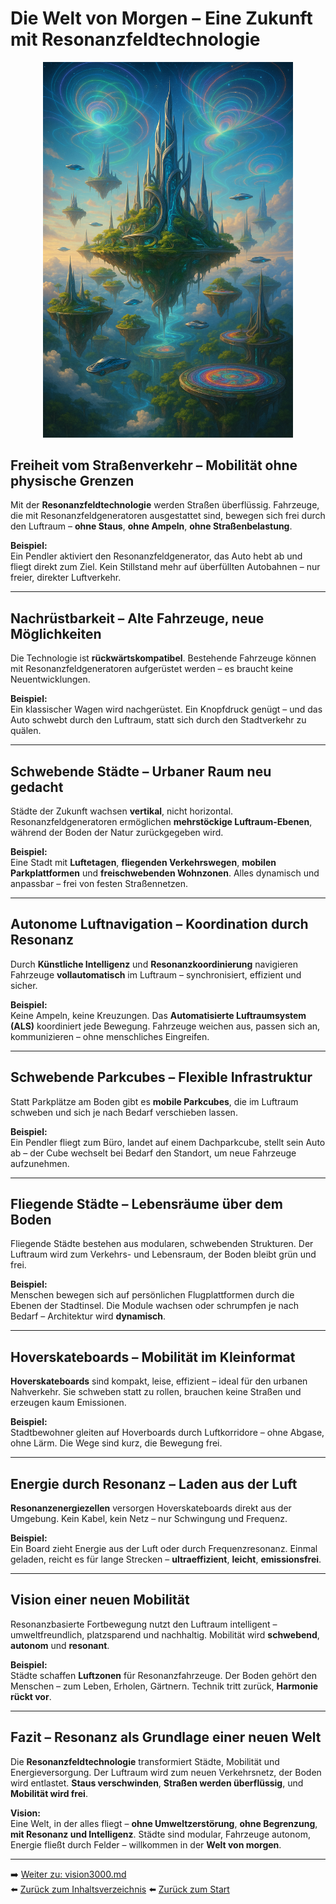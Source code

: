 # Die Welt von Morgen – Eine Zukunft mit Resonanzfeldtechnologie

<p align="center">
  <img src="../../Bilder/welt_von_morgen.png" alt="Die Welt von morgen" width="400"/>
</p>

## Freiheit vom Straßenverkehr – Mobilität ohne physische Grenzen

Mit der **Resonanzfeldtechnologie** werden Straßen überflüssig. Fahrzeuge, die mit Resonanzfeldgeneratoren ausgestattet sind, bewegen sich frei durch den Luftraum – **ohne Staus**, **ohne Ampeln**, **ohne Straßenbelastung**.

**Beispiel:**  
Ein Pendler aktiviert den Resonanzfeldgenerator, das Auto hebt ab und fliegt direkt zum Ziel. Kein Stillstand mehr auf überfüllten Autobahnen – nur freier, direkter Luftverkehr.

---

## Nachrüstbarkeit – Alte Fahrzeuge, neue Möglichkeiten

Die Technologie ist **rückwärtskompatibel**. Bestehende Fahrzeuge können mit Resonanzfeldgeneratoren aufgerüstet werden – es braucht keine Neuentwicklungen.

**Beispiel:**  
Ein klassischer Wagen wird nachgerüstet. Ein Knopfdruck genügt – und das Auto schwebt durch den Luftraum, statt sich durch den Stadtverkehr zu quälen.

---

## Schwebende Städte – Urbaner Raum neu gedacht

Städte der Zukunft wachsen **vertikal**, nicht horizontal. Resonanzfeldgeneratoren ermöglichen **mehrstöckige Luftraum-Ebenen**, während der Boden der Natur zurückgegeben wird.

**Beispiel:**  
Eine Stadt mit **Luftetagen**, **fliegenden Verkehrswegen**, **mobilen Parkplattformen** und **freischwebenden Wohnzonen**. Alles dynamisch und anpassbar – frei von festen Straßennetzen.

---

## Autonome Luftnavigation – Koordination durch Resonanz

Durch **Künstliche Intelligenz** und **Resonanzkoordinierung** navigieren Fahrzeuge **vollautomatisch** im Luftraum – synchronisiert, effizient und sicher.

**Beispiel:**  
Keine Ampeln, keine Kreuzungen. Das **Automatisierte Luftraumsystem (ALS)** koordiniert jede Bewegung. Fahrzeuge weichen aus, passen sich an, kommunizieren – ohne menschliches Eingreifen.

---

## Schwebende Parkcubes – Flexible Infrastruktur

Statt Parkplätze am Boden gibt es **mobile Parkcubes**, die im Luftraum schweben und sich je nach Bedarf verschieben lassen.

**Beispiel:**  
Ein Pendler fliegt zum Büro, landet auf einem Dachparkcube, stellt sein Auto ab – der Cube wechselt bei Bedarf den Standort, um neue Fahrzeuge aufzunehmen.

---

## Fliegende Städte – Lebensräume über dem Boden

Fliegende Städte bestehen aus modularen, schwebenden Strukturen. Der Luftraum wird zum Verkehrs- und Lebensraum, der Boden bleibt grün und frei.

**Beispiel:**  
Menschen bewegen sich auf persönlichen Flugplattformen durch die Ebenen der Stadtinsel. Die Module wachsen oder schrumpfen je nach Bedarf – Architektur wird **dynamisch**.

---

## Hoverskateboards – Mobilität im Kleinformat

**Hoverskateboards** sind kompakt, leise, effizient – ideal für den urbanen Nahverkehr. Sie schweben statt zu rollen, brauchen keine Straßen und erzeugen kaum Emissionen.

**Beispiel:**  
Stadtbewohner gleiten auf Hoverboards durch Luftkorridore – ohne Abgase, ohne Lärm. Die Wege sind kurz, die Bewegung frei.

---

## Energie durch Resonanz – Laden aus der Luft

**Resonanzenergiezellen** versorgen Hoverskateboards direkt aus der Umgebung. Kein Kabel, kein Netz – nur Schwingung und Frequenz.

**Beispiel:**  
Ein Board zieht Energie aus der Luft oder durch Frequenzresonanz. Einmal geladen, reicht es für lange Strecken – **ultraeffizient**, **leicht**, **emissionsfrei**.

---

## Vision einer neuen Mobilität

Resonanzbasierte Fortbewegung nutzt den Luftraum intelligent – umweltfreundlich, platzsparend und nachhaltig. Mobilität wird **schwebend**, **autonom** und **resonant**.

**Beispiel:**  
Städte schaffen **Luftzonen** für Resonanzfahrzeuge. Der Boden gehört den Menschen – zum Leben, Erholen, Gärtnern. Technik tritt zurück, **Harmonie rückt vor**.

---

## Fazit – Resonanz als Grundlage einer neuen Welt

Die **Resonanzfeldtechnologie** transformiert Städte, Mobilität und Energieversorgung. Der Luftraum wird zum neuen Verkehrsnetz, der Boden wird entlastet. **Staus verschwinden**, **Straßen werden überflüssig**, und **Mobilität wird frei**.

**Vision:**  
Eine Welt, in der alles fliegt – **ohne Umweltzerstörung**, **ohne Begrenzung**, **mit Resonanz und Intelligenz**. Städte sind modular, Fahrzeuge autonom, Energie fließt durch Felder – willkommen in der **Welt von morgen**.

---


➡️ [Weiter zu: vision3000.md](vision3000.md)  
⬅️ [Zurück zum Inhaltsverzeichnis](README.md)
⬅️ [Zurück zum Start](../../README.md)
